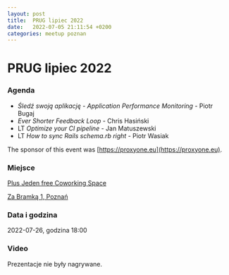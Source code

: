```yaml
---
layout: post
title:  PRUG lipiec 2022
date:   2022-07-05 21:11:54 +0200
categories: meetup poznan
---
```

# PRUG lipiec 2022

### Agenda

- _Śledź swoją aplikację - Application Performance Monitoring_ - Piotr Bugaj 
- _Ever Shorter Feedback Loop_ - Chris Hasiński
- LT _Optimize your CI pipeline_ - Jan Matuszewski
- LT _How to sync Rails schema.rb right_ - Piotr Wasiak

The sponsor of this event was [https://proxyone.eu](https://proxyone.eu).

### Miejsce

[Plus Jeden free Coworking Space](https://plusjeden.com/)

[Za Bramką 1, Poznań](https://maps.google.com/?q=52.406158447265625,16.936500549316406)

### Data i godzina

2022-07-26, godzina 18:00

### Video

Prezentacje nie były nagrywane.

